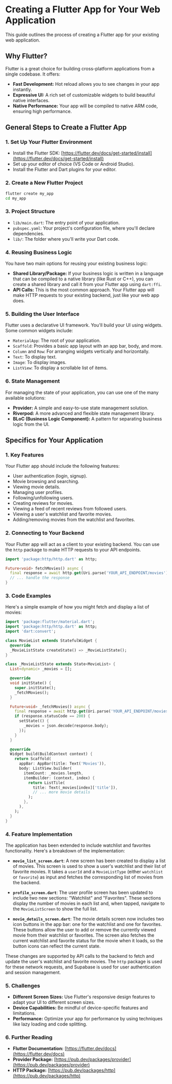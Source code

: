 # Creating a Flutter App for Your Web Application

This guide outlines the process of creating a Flutter app for your existing web application.

## Why Flutter?

Flutter is a great choice for building cross-platform applications from a single codebase. It offers:

*   **Fast Development:** Hot reload allows you to see changes in your app instantly.
*   **Expressive UI:** A rich set of customizable widgets to build beautiful native interfaces.
*   **Native Performance:** Your app will be compiled to native ARM code, ensuring high performance.

## General Steps to Create a Flutter App

### 1. Set Up Your Flutter Environment

*   Install the Flutter SDK: [https://flutter.dev/docs/get-started/install](https://flutter.dev/docs/get-started/install)
*   Set up your editor of choice (VS Code or Android Studio).
*   Install the Flutter and Dart plugins for your editor.

### 2. Create a New Flutter Project

```bash
flutter create my_app
cd my_app
```

### 3. Project Structure

*   `lib/main.dart`: The entry point of your application.
*   `pubspec.yaml`: Your project's configuration file, where you'll declare dependencies.
*   `lib/`: The folder where you'll write your Dart code.

### 4. Reusing Business Logic

You have two main options for reusing your existing business logic:

*   **Shared Library/Package:** If your business logic is written in a language that can be compiled to a native library (like Rust or C++), you can create a shared library and call it from your Flutter app using `dart:ffi`.
*   **API Calls:** This is the most common approach. Your Flutter app will make HTTP requests to your existing backend, just like your web app does.

### 5. Building the User Interface

Flutter uses a declarative UI framework. You'll build your UI using widgets. Some common widgets include:

*   `MaterialApp`: The root of your application.
*   `Scaffold`: Provides a basic app layout with an app bar, body, and more.
*   `Column` and `Row`: For arranging widgets vertically and horizontally.
*   `Text`: To display text.
*   `Image`: To display images.
*   `ListView`: To display a scrollable list of items.

### 6. State Management

For managing the state of your application, you can use one of the many available solutions:

*   **Provider:** A simple and easy-to-use state management solution.
*   **Riverpod:** A more advanced and flexible state management library.
*   **BLoC (Business Logic Component):** A pattern for separating business logic from the UI.

## Specifics for Your Application

### 1. Key Features

Your Flutter app should include the following features:

*   User authentication (login, signup).
*   Movie browsing and searching.
*   Viewing movie details.
*   Managing user profiles.
*   Following/unfollowing users.
*   Creating reviews for movies.
*   Viewing a feed of recent reviews from followed users.
*   Viewing a user's watchlist and favorite movies.
*   Adding/removing movies from the watchlist and favorites.

### 2. Connecting to Your Backend

Your Flutter app will act as a client to your existing backend. You can use the `http` package to make HTTP requests to your API endpoints.

```dart
import 'package:http/http.dart' as http;

Future<void> fetchMovies() async {
  final response = await http.get(Uri.parse('YOUR_API_ENDPOINT/movies'));
  // ... handle the response
}
```

### 3. Code Examples

Here's a simple example of how you might fetch and display a list of movies:

```dart
import 'package:flutter/material.dart';
import 'package:http/http.dart' as http;
import 'dart:convert';

class MovieList extends StatefulWidget {
  @override
  _MovieListState createState() => _MovieListState();
}

class _MovieListState extends State<MovieList> {
  List<dynamic> _movies = [];

  @override
  void initState() {
    super.initState();
    _fetchMovies();
  }

  Future<void> _fetchMovies() async {
    final response = await http.get(Uri.parse('YOUR_API_ENDPOINT/movies'));
    if (response.statusCode == 200) {
      setState(() {
        _movies = json.decode(response.body);
      });
    }
  }

  @override
  Widget build(BuildContext context) {
    return Scaffold(
      appBar: AppBar(title: Text('Movies')),
      body: ListView.builder(
        itemCount: _movies.length,
        itemBuilder: (context, index) {
          return ListTile(
            title: Text(_movies[index]['title']),
            // ... more movie details
          );
        },
      ),
    );
  }
}
```

### 4. Feature Implementation

The application has been extended to include watchlist and favorites functionality. Here's a breakdown of the implementation:

*   **`movie_list_screen.dart`**: A new screen has been created to display a list of movies. This screen is used to show a user's watchlist and their list of favorite movies. It takes a `userId` and a `MovieListType` (either `watchlist` or `favorite`) as input and fetches the corresponding list of movies from the backend.

*   **`profile_screen.dart`**: The user profile screen has been updated to include two new sections: "Watchlist" and "Favorites". These sections display the number of movies in each list and, when tapped, navigate to the `MovieListScreen` to show the full list.

*   **`movie_details_screen.dart`**: The movie details screen now includes two icon buttons in the app bar: one for the watchlist and one for favorites. These buttons allow the user to add or remove the currently viewed movie from their watchlist or favorites. The screen also fetches the current watchlist and favorite status for the movie when it loads, so the button icons can reflect the current state.

These changes are supported by API calls to the backend to fetch and update the user's watchlist and favorite movies. The `http` package is used for these network requests, and Supabase is used for user authentication and session management.

### 5. Challenges

*   **Different Screen Sizes:** Use Flutter's responsive design features to adapt your UI to different screen sizes.
*   **Device Capabilities:** Be mindful of device-specific features and limitations.
*   **Performance:** Optimize your app for performance by using techniques like lazy loading and code splitting.

### 6. Further Reading

*   **Flutter Documentation:** [https://flutter.dev/docs](https://flutter.dev/docs)
*   **Provider Package:** [https://pub.dev/packages/provider](https://pub.dev/packages/provider)
*   **HTTP Package:** [https://pub.dev/packages/http](https://pub.dev/packages/http)
